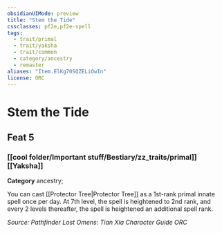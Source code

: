 ```yaml
---
obsidianUIMode: preview
title: "Stem the Tide"
cssclasses: pf2e,pf2e-spell
tags:
  - trait/primal
  - trait/yaksha
  - trait/common
  - category/ancestry
  - remaster
aliases: "Item.ElKg70SQZELiOwIn"
license: ORC
---
```

# Stem the Tide
## Feat 5
### [[cool folder/Important stuff/Bestiary/zz_traits/primal]][[Yaksha]]

**Category** ancestry; 




You can cast [[Protector Tree|Protector Tree]] as a 1st-rank primal innate spell once per day. At 7th level, the spell is heightened to 2nd rank, and every 2 levels thereafter, the spell is heightened an additional spell rank.

*Source: Pathfinder Lost Omens: Tian Xia Character Guide*
*ORC*